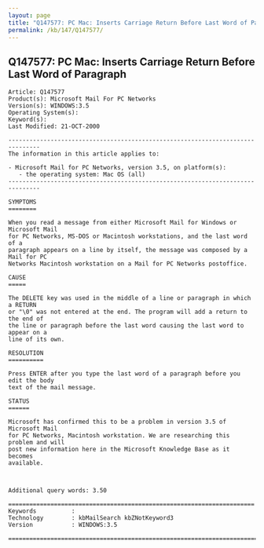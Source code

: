 ```yaml
---
layout: page
title: "Q147577: PC Mac: Inserts Carriage Return Before Last Word of Paragraph"
permalink: /kb/147/Q147577/
---
```


## Q147577: PC Mac: Inserts Carriage Return Before Last Word of Paragraph

	Article: Q147577
	Product(s): Microsoft Mail For PC Networks
	Version(s): WINDOWS:3.5
	Operating System(s): 
	Keyword(s): 
	Last Modified: 21-OCT-2000
	
	-------------------------------------------------------------------------------
	The information in this article applies to:
	
	- Microsoft Mail for PC Networks, version 3.5, on platform(s):
	   - the operating system: Mac OS (all) 
	-------------------------------------------------------------------------------
	
	SYMPTOMS
	========
	
	When you read a message from either Microsoft Mail for Windows or Microsoft Mail
	for PC Networks, MS-DOS or Macintosh workstations, and the last word of a
	paragraph appears on a line by itself, the message was composed by a Mail for PC
	Networks Macintosh workstation on a Mail for PC Networks postoffice.
	
	CAUSE
	=====
	
	The DELETE key was used in the middle of a line or paragraph in which a RETURN
	or "\0" was not entered at the end. The program will add a return to the end of
	the line or paragraph before the last word causing the last word to appear on a
	line of its own.
	
	RESOLUTION
	==========
	
	Press ENTER after you type the last word of a paragraph before you edit the body
	text of the mail message.
	
	STATUS
	======
	
	Microsoft has confirmed this to be a problem in version 3.5 of Microsoft Mail
	for PC Networks, Macintosh workstation. We are researching this problem and will
	post new information here in the Microsoft Knowledge Base as it becomes
	available.
	
	
	
	Additional query words: 3.50
	
	======================================================================
	Keywords          :  
	Technology        : kbMailSearch kbZNotKeyword3
	Version           : WINDOWS:3.5
	
	=============================================================================
	
